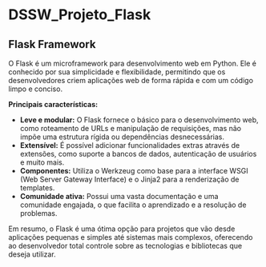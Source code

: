 # DSSW_Projeto_Flask

## Flask Framework

O Flask é um microframework para desenvolvimento web em Python. Ele é conhecido por sua simplicidade e flexibilidade, permitindo que os desenvolvedores criem aplicações web de forma rápida e com um código limpo e conciso.

**Principais características:**

*   **Leve e modular:** O Flask fornece o básico para o desenvolvimento web, como roteamento de URLs e manipulação de requisições, mas não impõe uma estrutura rígida ou dependências desnecessárias.
*   **Extensível:** É possível adicionar funcionalidades extras através de extensões, como suporte a bancos de dados, autenticação de usuários e muito mais.
*   **Componentes:** Utiliza o Werkzeug como base para a interface WSGI (Web Server Gateway Interface) e o Jinja2 para a renderização de templates.
*   **Comunidade ativa:** Possui uma vasta documentação e uma comunidade engajada, o que facilita o aprendizado e a resolução de problemas.

Em resumo, o Flask é uma ótima opção para projetos que vão desde aplicações pequenas e simples até sistemas mais complexos, oferecendo ao desenvolvedor total controle sobre as tecnologias e bibliotecas que deseja utilizar.
